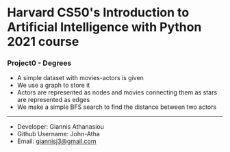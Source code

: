 # Harvard CS50's Introduction to Artificial Intelligence with Python 2021 course

### Project0 - Degrees
* A simple dataset with movies-actors is given
* We use a graph to store it
* Actors are represented as nodes and movies connecting them as stars are represented as edges  
* We make a simple BFS search to find the distance between two actors

- - -

* Developer: Giannis Athanasiou
* Github Username: John-Atha
* Email: giannisj3@gmail.com

